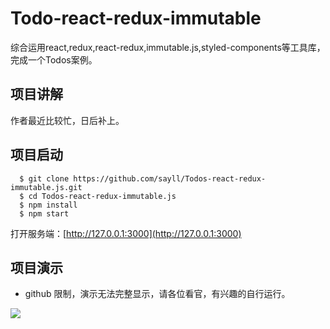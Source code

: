 # Todo-react-redux-immutable
综合运用react,redux,react-redux,immutable.js,styled-components等工具库，完成一个Todos案例。

## 项目讲解
作者最近比较忙，日后补上。

## 项目启动

```youtrack
  $ git clone https://github.com/sayll/Todos-react-redux-immutable.js.git
  $ cd Todos-react-redux-immutable.js
  $ npm install
  $ npm start
```
打开服务端：[http://127.0.0.1:3000](http://127.0.0.1:3000)

## 项目演示
- github 限制，演示无法完整显示，请各位看官，有兴趣的自行运行。

<img src='http://thumbnail0.baidupcs.com/thumbnail/125e02d99b5ba1fc2d5e00af6b8dda43?fid=2568993519-250528-700131770139316&time=1491631200&rt=pr&sign=FDTAER-DCb740ccc5511e5e8fedcff06b081203-vm7NgRCuvkknm50wwIExWsLaPHI%3d&expires=8h&chkbd=0&chkv=0&dp-logid=2263480928870778767&dp-callid=0&size=c1920_u1080&quality=90'>